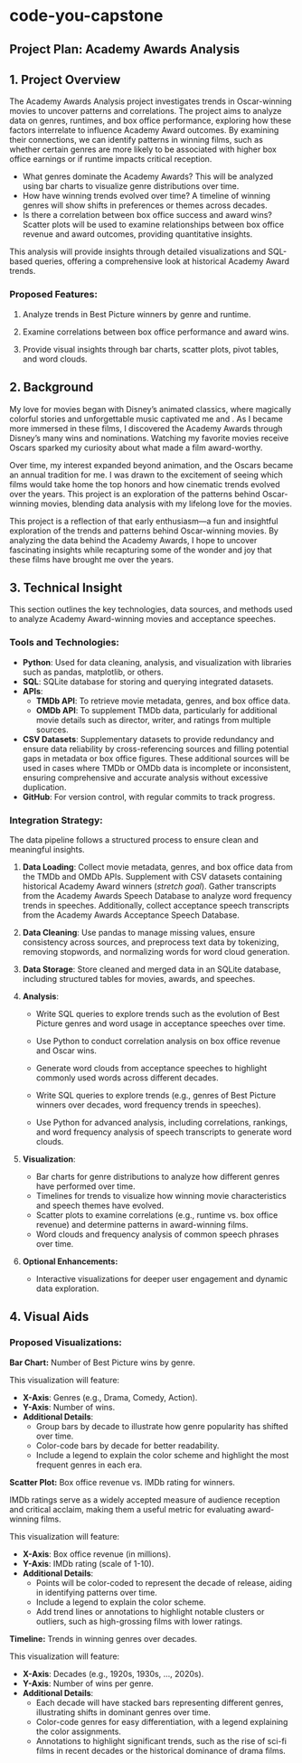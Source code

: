 # code-you-capstone

## Project Plan: Academy Awards Analysis

## **1. Project Overview**

The Academy Awards Analysis project investigates trends in Oscar-winning movies to uncover patterns and correlations. The project aims to analyze data on genres, runtimes, and box office performance, exploring how these factors interrelate to influence Academy Award outcomes. By examining their connections, we can identify patterns in winning films, such as whether certain genres are more likely to be associated with higher box office earnings or if runtime impacts critical reception.

- What genres dominate the Academy Awards? This will be analyzed using bar charts to visualize genre distributions over time.
- How have winning trends evolved over time? A timeline of winning genres will show shifts in preferences or themes across decades.
- Is there a correlation between box office success and award wins? Scatter plots will be used to examine relationships between box office revenue and award outcomes, providing quantitative insights.

This analysis will provide insights through detailed visualizations and SQL-based queries, offering a comprehensive look at historical Academy Award trends.

### **Proposed Features:**

1. Analyze trends in Best Picture winners by genre and runtime.

2. Examine correlations between box office performance and award wins.

3. Provide visual insights through bar charts, scatter plots, pivot tables, and word clouds.

## **2. Background**

My love for movies began with Disney’s animated classics, where magically colorful stories and unforgettable music captivated me and . As I became more immersed in these films, I discovered the Academy Awards through Disney’s many wins and nominations. Watching my favorite movies receive Oscars sparked my curiosity about what made a film award-worthy.

Over time, my interest expanded beyond animation, and the Oscars became an annual tradition for me. I was drawn to the excitement of seeing which films would take home the top honors and how cinematic trends evolved over the years. This project is an exploration of the patterns behind Oscar-winning movies, blending data analysis with my lifelong love for the movies.

This project is a reflection of that early enthusiasm—a fun and insightful exploration of the trends and patterns behind Oscar-winning movies. By analyzing the data behind the Academy Awards, I hope to uncover fascinating insights while recapturing some of the wonder and joy that these films have brought me over the years.

## **3. Technical Insight**

This section outlines the key technologies, data sources, and methods used to analyze Academy Award-winning movies and acceptance speeches.

### **Tools and Technologies:**

- **Python**: Used for data cleaning, analysis, and visualization with libraries such as pandas, matplotlib, or others.
- **SQL**: SQLite database for storing and querying integrated datasets.
- **APIs**:
  - **TMDb API**: To retrieve movie metadata, genres, and box office data.
  - **OMDb API**: To supplement TMDb data, particularly for additional movie details such as director, writer, and ratings from multiple sources.
- **CSV Datasets**: Supplementary datasets to provide redundancy and ensure data reliability by cross-referencing sources and filling potential gaps in metadata or box office figures. These additional sources will be used in cases where TMDb or OMDb data is incomplete or inconsistent, ensuring comprehensive and accurate analysis without excessive duplication.
- **GitHub**: For version control, with regular commits to track progress.

### **Integration Strategy:**

The data pipeline follows a structured process to ensure clean and meaningful insights.

1. **Data Loading**: Collect movie metadata, genres, and box office data from the TMDb and OMDb APIs. Supplement with CSV datasets containing historical Academy Award winners (*stretch goal*). Gather transcripts from the Academy Awards Speech Database to analyze word frequency trends in speeches. Additionally, collect acceptance speech transcripts from the Academy Awards Acceptance Speech Database.

2. **Data Cleaning**: Use pandas to manage missing values, ensure consistency across sources, and preprocess text data by tokenizing, removing stopwords, and normalizing words for word cloud generation.

3. **Data Storage**: Store cleaned and merged data in an SQLite database, including structured tables for movies, awards, and speeches.

4. **Analysis**:

   - Write SQL queries to explore trends such as the evolution of Best Picture genres and word usage in acceptance speeches over time.

   - Use Python to conduct correlation analysis on box office revenue and Oscar wins.

   - Generate word clouds from acceptance speeches to highlight commonly used words across different decades.

   - Write SQL queries to explore trends (e.g., genres of Best Picture winners over decades, word frequency trends in speeches).

   - Use Python for advanced analysis, including correlations, rankings, and word frequency analysis of speech transcripts to generate word clouds.

5. **Visualization**:

   - Bar charts for genre distributions to analyze how different genres have performed over time.
   - Timelines for trends to visualize how winning movie characteristics and speech themes have evolved.
   - Scatter plots to examine correlations (e.g., runtime vs. box office revenue) and determine patterns in award-winning films.
   - Word clouds and frequency analysis of common speech phrases over time.

6. **Optional Enhancements:**

   - Interactive visualizations for deeper user engagement and dynamic data exploration.

## **4. Visual Aids**

### **Proposed Visualizations:**

**Bar Chart:** Number of Best Picture wins by genre.

This visualization will feature:

- **X-Axis**: Genres (e.g., Drama, Comedy, Action).
- **Y-Axis**: Number of wins.
- **Additional Details**:
  - Group bars by decade to illustrate how genre popularity has shifted over time.
  - Color-code bars by decade for better readability.
  - Include a legend to explain the color scheme and highlight the most frequent genres in each era.

**Scatter Plot:** Box office revenue vs. IMDb rating for winners.

IMDb ratings serve as a widely accepted measure of audience reception and critical acclaim, making them a useful metric for evaluating award-winning films.&#x20;

This visualization will feature:

- **X-Axis**: Box office revenue (in millions).
- **Y-Axis**: IMDb rating (scale of 1-10).
- **Additional Details**:
  - Points will be color-coded to represent the decade of release, aiding in identifying patterns over time.
  - Include a legend to explain the color scheme.
  - Add trend lines or annotations to highlight notable clusters or outliers, such as high-grossing films with lower ratings.

**Timeline:** Trends in winning genres over decades.

This visualization will feature:

- **X-Axis**: Decades (e.g., 1920s, 1930s, ..., 2020s).
- **Y-Axis**: Number of wins per genre.
- **Additional Details**:
  - Each decade will have stacked bars representing different genres, illustrating shifts in dominant genres over time.
  - Color-code genres for easy differentiation, with a legend explaining the color assignments.
  - Annotations to highlight significant trends, such as the rise of sci-fi films in recent decades or the historical dominance of drama films.
